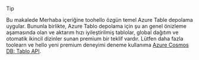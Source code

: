 > [!TIP]
> Bu makalede Merhaba içeriğine toohello özgün temel Azure Table depolama uygular. Bununla birlikte, Azure Tablo depolama için şu an genel önizleme aşamasında olan ve aktarım hızı iyileştirilmiş tablolar, global dağıtım ve otomatik ikincil dizinler sunan premium bir teklif vardır. Lütfen daha fazla toolearn ve hello yeni premium deneyimi deneme kullanıma [Azure Cosmos DB: Tablo API](https://aka.ms/premiumtables).
>
